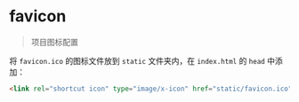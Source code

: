 # favicon

> 项目图标配置

将 `favicon.ico` 的图标文件放到 `static` 文件夹内，在 `index.html` 的 `head` 中添加：

```html
<link rel="shortcut icon" type="image/x-icon" href="static/favicon.ico">
```